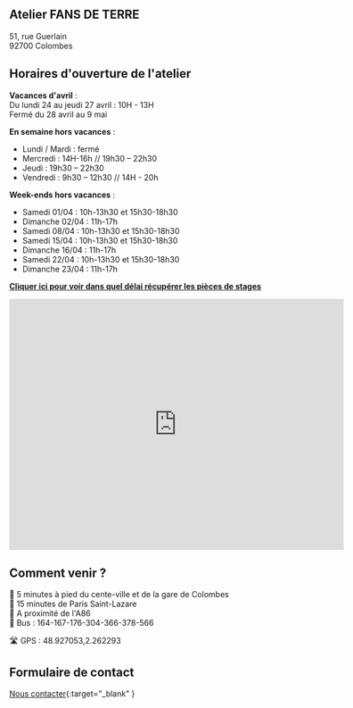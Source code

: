 ## Atelier FANS DE TERRE  
51, rue Guerlain  
92700 Colombes  

  
## Horaires d'ouverture de l'atelier    

**Vacances d'avril** :   
Du lundi 24 au jeudi 27 avril : 10H - 13H  
Fermé du 28 avril au 9 mai     
  
**En semaine hors vacances** :                    
- Lundi / Mardi : fermé  
- Mercredi : 14H-16h // 19h30 – 22h30  
- Jeudi : 19h30 – 22h30  
- Vendredi : 9h30 – 12h30 // 14H - 20h   


**Week-ends hors vacances** :    
- Samedi 01/04 : 10h-13h30 et 15h30-18h30    
- Dimanche 02/04 : 11h-17h  
- Samedi 08/04 : 10h-13h30 et 15h30-18h30    
- Samedi 15/04 : 10h-13h30 et 15h30-18h30    
- Dimanche 16/04 : 11h-17h  
- Samedi 22/04 : 10h-13h30 et 15h30-18h30    
- Dimanche 23/04 : 11h-17h  


  
**[Cliquer ici pour voir dans quel délai récupérer les pièces de stages](recuperation_pieces)**  
  
  

<iframe src="https://www.google.com/maps/embed?pb=!1m18!1m12!1m3!1d2621.3848954030345!2d2.260071015676809!3d48.92711037929425!2m3!1f0!2f0!3f0!3m2!1i1024!2i768!4f13.1!3m3!1m2!1s0x47e665e842c643b1%3A0x925e853e4532c!2sAtelier%20Fans%20de%20Terre!5e0!3m2!1sfr!2sfr!4v1614334056042!5m2!1sfr!2sfr" width="600" height="450" style="border:0;" allowfullscreen="" loading="lazy"></iframe>
 
## Comment venir ?

:footprints: 5 minutes à pied du cente-ville et de la gare de Colombes  
:train2: 15 minutes de Paris Saint-Lazare  
:car: A proximité de l'A86  
:bus: Bus : 164-167-176-304-366-378-566

 :motorway: GPS : 48.927053,2.262293

## Formulaire de contact
[Nous contacter](https://docs.google.com/forms/d/e/1FAIpQLScDnAGxa7UlusJ0sVcahW_FnYDXCc4BQsAE5W8vGXzb9_z4pg/viewform?entry.1318731939&entry.625861564&entry.1682638982&entry.1661862399&entry.635975601){:target="_blank" }
